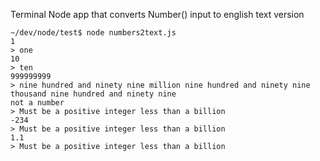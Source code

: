 Terminal Node app that converts Number() input to english text version

```
~/dev/node/test$ node numbers2text.js 
1
> one
10
> ten
999999999
> nine hundred and ninety nine million nine hundred and ninety nine thousand nine hundred and ninety nine
not a number
> Must be a positive integer less than a billion
-234
> Must be a positive integer less than a billion
1.1
> Must be a positive integer less than a billion
```
